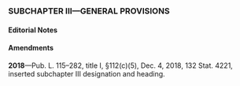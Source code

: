 ### SUBCHAPTER III—GENERAL PROVISIONS ###

#### **Editorial Notes** ####

#### Amendments ####

**2018**—Pub. L. 115–282, title I, §112(c)(5), Dec. 4, 2018, 132 Stat. 4221, inserted subchapter III designation and heading.